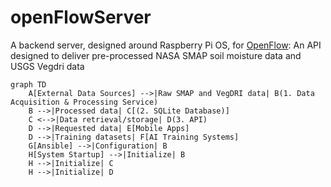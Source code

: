 # openFlowServer
A backend server, designed around Raspberry Pi OS, for [OpenFlow](https://github.com/tmart234/openFlow): An API designed to deliver pre-processed NASA SMAP soil moisture data and USGS Vegdri data

```mermaid
graph TD
    A[External Data Sources] -->|Raw SMAP and VegDRI data| B(1. Data Acquisition & Processing Service)
    B -->|Processed data| C[(2. SQLite Database)]
    C <-->|Data retrieval/storage| D(3. API)
    D -->|Requested data| E[Mobile Apps]
    D -->|Training datasets| F[AI Training Systems]
    G[Ansible] -->|Configuration| B
    H[System Startup] -->|Initialize| B
    H -->|Initialize| C
    H -->|Initialize| D
